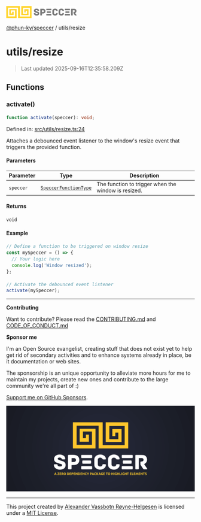 <div><img alt="SPECCER logo" src="https://raw.githubusercontent.com/phun-ky/speccer/main/public/logo-speccer-horizontal-colored-package.svg?raw=true" style="max-height:32px;"/></div>

[@phun-ky/speccer](../README.md) / utils/resize

# utils/resize

> Last updated 2025-09-16T12:35:58.209Z

## Functions

### activate()

```ts
function activate(speccer): void;
```

Defined in:
[src/utils/resize.ts:24](https://github.com/phun-ky/speccer/blob/main/src/utils/resize.ts#L24)

Attaches a debounced event listener to the window's resize event that triggers
the provided function.

#### Parameters

| Parameter | Type                                                             | Description                                         |
| --------- | ---------------------------------------------------------------- | --------------------------------------------------- |
| `speccer` | [`SpeccerFunctionType`](../types/speccer.md#speccerfunctiontype) | The function to trigger when the window is resized. |

#### Returns

`void`

#### Example

```ts
// Define a function to be triggered on window resize
const mySpeccer = () => {
  // Your logic here
  console.log('Window resized');
};

// Activate the debounced event listener
activate(mySpeccer);
```

---

**Contributing**

Want to contribute? Please read the
[CONTRIBUTING.md](https://github.com/phun-ky/speccer/blob/main/CONTRIBUTING.md)
and
[CODE_OF_CONDUCT.md](https://github.com/phun-ky/speccer/blob/main/CODE_OF_CONDUCT.md)

**Sponsor me**

I'm an Open Source evangelist, creating stuff that does not exist yet to help
get rid of secondary activities and to enhance systems already in place, be it
documentation or web sites.

The sponsorship is an unique opportunity to alleviate more hours for me to
maintain my projects, create new ones and contribute to the large community
we're all part of :)

[Support me on GitHub Sponsors](https://github.com/sponsors/phun-ky).

![Speccer banner, with logo and slogan: A zero dependency package to annotate or highlight elements](https://github.com/phun-ky/speccer/blob/main/public/speccer-banner.png?raw=true)

---

This project created by [Alexander Vassbotn Røyne-Helgesen](http://phun-ky.net)
is licensed under a [MIT License](https://choosealicense.com/licenses/mit/).
